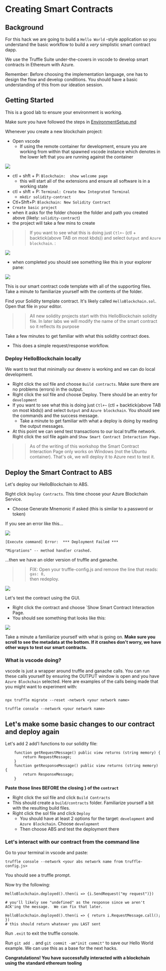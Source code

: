 # Creating Smart Contracts

## Background

For this hack we are going to build a `Hello World` -style application so you understand the basic workflow to build a _very_ simplistic smart contract dapp.  

We use the Truffle Suite under-the-covers in vscode to develop smart contracts in Ethereum with Azure. 

Remember: Before choosing the implementation language, one has to design the flow and develop conditions. You should have a basic understanding of this from our ideation session.  

## Getting Started

This is a good lab to ensure your environment is working.  

Make sure you have followed the steps in [EnvironmentSetup.md](EnvironmentSetup.md)

Whenever you create a new blockchain project:  

* Open vscode 
  * If using the remote container for development, ensure you are working from within that spawned vscode instance which denotes in the lower left that you are running against the container

![](../../img/vscode8.png)

* ctl + shft + P:  `Blockchain:  show welcome page` 
  * this will start all of the extensions and ensure all software is in a working state
* ctl + shft + P:  `Terminal: Create New Integrated Terminal`
  * `mkdir solidity-contract`
* Ctl+Shft+P:  `Blockchain: New Solidity Contract`
* `Create basic project`
* when it asks for the folder choose the folder and path you created above (likely:  `solidity-contract`)
* the project will take a few mins to create
>> If you want to see what this is doing just `Ctl+~` (ctl + backtick(above TAB on most kbds)) and select `Output` and `Azure blockchain`. :

![](../../img/vscode6.png)
  

  

* when completed you should see something like this in your explorer pane:  

![](../../img/sc.png)

This is our smart contract code template with all of the supporting files.  Take a minute to familiarize yourself with the contents of the folder.  

Find your Solidity template contract.  It's likely called `HelloBlockchain.sol`.  Open that file in your editor. 

>> All new solidity projects start with this HelloBlockchain solidity file.  In later labs we will modify the name of the smart contract so it reflects its purpose

Take a few minutes to get familiar with what this solidity contract does.  
* This does a simple request/response workflow.  

### Deploy HelloBlockchain locally

We want to test that minimally our devenv is working and we can do local development.  

* Right click the sol file and choose `Build contracts`.  Make sure there are no problems (errors) in the output.  
* Right click the sol file and choose Deploy.  There should be an entry for `development`
* If you want to see what this is doing just `Ctl+~` (ctl + backtick(above TAB on most kbds)) and select `Output` and `Azure blockchain`.  You should see the commands and the success message.  
  * Take a minute to get familiar with what a deploy is doing by reading the output messages.  
* At this point we can send test transactions to our local truffle network.  Right click the sol file again and `Show Smart Contract Interaction Page.`

>> As of the writing of this workshop the Smart Contract Interaction Page only works on Windows (not the Ubuntu container).  That's ok, we will deploy it to Azure next to test it.  

## Deploy the Smart Contract to ABS

Let's deploy our HelloBlockchain to ABS.  

Right click `Deploy Contracts`.  This time choose your Azure Blockchain Service.  

* Choose Generate Mnemonic if asked (this is similar to a password or token)

If you see an error like this...

![](../../img/err1.png)


```
[Execute command] Error:  *** Deployment Failed ***

"Migrations" -- method handler crashed.
```

...then we have an older version of truffle and ganache.  

>>FIX:  Open your truffle-config.js and remove the line that reads:
>>```gas: 0,```   
>> then redeploy.  

![](../../img/err2.png)


Let's test the contract using the GUI.  
* Right click the contract and choose `Show Smart Contract Interaction Page. 
* You should see something that looks like this:  

![](../../img/vscode7.png)

Take a minute a familiarize yourself with what is going on.  **Make sure you scroll to see the metadata at the bottom. If it crashes don't worry, we have other ways to test our smart contracts.** 

### What is vscode doing?

vscode is just a wrapper around truffle and ganache calls.  You can run these calls yourself by ensuring the OUTPUT window is open and you have `Azure Blockchain` selected.  Here are examples of the calls being made that you might want to experiment with:

```

npx truffle migrate --reset -network <your network name>

truffle console --network <your network name>

```

## Let's make some basic changes to our contract and deploy again

Let's add 2 add'l functions to our solidity file:

```
    function getRequestMessage() public view returns (string memory) {
        return RequestMessage;
    }
    function getResponseMessage() public view returns (string memory) {
        return ResponseMessage;
    }
```

**Paste those lines BEFORE the closing } of the `contract`**

* Right click the sol file and click `Build Contracts`
* This should create a `build/contracts` folder.  Familiarize yourself a bit with the resulting build files.  
* Right click the sol file and click `Deploy`
  * You should have at least 2 options for the target:  `development` and `Azure Blockchain`.  Choose `development`
  * Then choose ABS and test the deployment there

### Let's interact with our contract from the command line

Go to your terminal in vscode and paste:

```
truffle console --network <your abs network name from truffle-config.js>
```

You should see a truffle prompt.  

Now try the following:

```
HelloBlockchain.deployed().then(i => {i.SendRequest("my request")})

# you'll likely see "undefined" as the response since we aren't ACK'ing the message.  We can fix that later.  

HelloBlockchain.deployed().then(i => { return i.RequestMessage.call(); })
# this should return whatever you LAST sent

```

Run `.exit` to exit the truffle console.  

Run `git add .` and `git commit -am"init commit"` to save our Hello World example.  We can use this as a base for the next hacks.  

**Congratulations! You have successfully interacted with a blockchain using the standard ethereum tooling**

